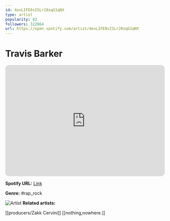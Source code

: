 ```yaml
---
id: 4exLIFE8sISLr28sqG1qNX
type: artist
popularity: 82
followers: 322064
url: https://open.spotify.com/artist/4exLIFE8sISLr28sqG1qNX
---
```

# Travis Barker

<iframe style="border-radius:12px" src="https://open.spotify.com/embed/artist/4exLIFE8sISLr28sqG1qNX" width="100%" height="352" frameBorder="0" allowfullscreen="" allow="autoplay; clipboard-write; encrypted-media; fullscreen; picture-in-picture" loading="lazy"></iframe>

**Spotify URL:** [Link](https://open.spotify.com/artist/4exLIFE8sISLr28sqG1qNX)

**Genre:**  #rap_rock

![Artist](https://i.scdn.co/image/ab6761610000e5eb217f81a86110ebc7c0e43fb3)
**Related artists:**

[[producers/Zakk Cervini]]
[[nothing,nowhere.]]
